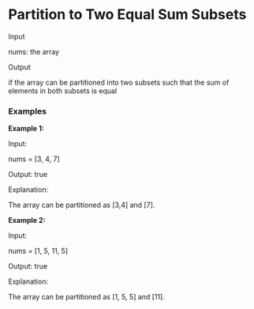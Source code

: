 # **Partition to Two Equal Sum Subsets**


Input

nums: the array

Output


if the array can be partitioned into two subsets such that the sum of elements in both subsets is equal

### Examples

**Example 1:**

Input:

nums = [3, 4, 7]

Output: true

Explanation:

The array can be partitioned as [3,4] and [7].

**Example 2:**

Input:

nums = [1, 5, 11, 5]

Output: true

Explanation:

The array can be partitioned as [1, 5, 5] and [11].
